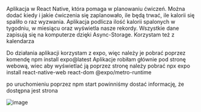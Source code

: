 Aplikacja w React Native, która pomaga w planowaniu ćwiczeń. 
Można dodać kiedy i jakie ćwiczenia się zaplanowało, ile będą trwać, ile kalorii się spaliło o raz wyzwania.
Aplikacja podlicza ilość kalorii spalonych w tygodniu, w miesiącu oraz wyświetla nasze rekordy.
Wszystkie dane zapisują się na komputerze dzięki Async-Storage. Korzystam też z kalendarza

Do działania aplikacji korzystam z expo, więc należy je pobrać poprzez komendę
npm install expo@latest
 
Aplikacje robiłam głównie pod stronę webową, wiec aby wyświetlać ją poprzez stronę należy pobrać
npx expo install react-native-web react-dom @expo/metro-runtime

po uruchomieniu poprzez npm start powinniśmy dostać informację, że dostępna jest strona 

![image](https://github.com/Ranamtori/Planner/assets/131753661/449ffca0-714d-4b78-8db3-e5d19edbb370)
